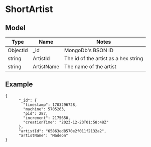 # ShortArtist

## Model
|Type|Name|Notes|
|----|--------|-----|
|ObjectId|\_id|MongoDb's BSON ID|
|string|ArtistId|The id of the artist as a hex string|
|string|ArtistName|The name of the artist|
## Example
```
{
      "_id": {
        "timestamp": 1703296728,
        "machine": 5705263,
        "pid": 287,
        "increment": 2175650,
        "creationTime": "2023-12-23T01:58:48Z"
      },
      "artistId": "65863ed8570e2f011f2132a2",
      "artistName": "Madeon"
}
```
